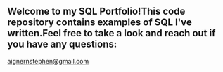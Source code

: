 ## Welcome to my SQL Portfolio!This code repository contains examples of SQL I've written.Feel free to take a look and reach out if you have any questions: 
aignernstephen@gmail.com
